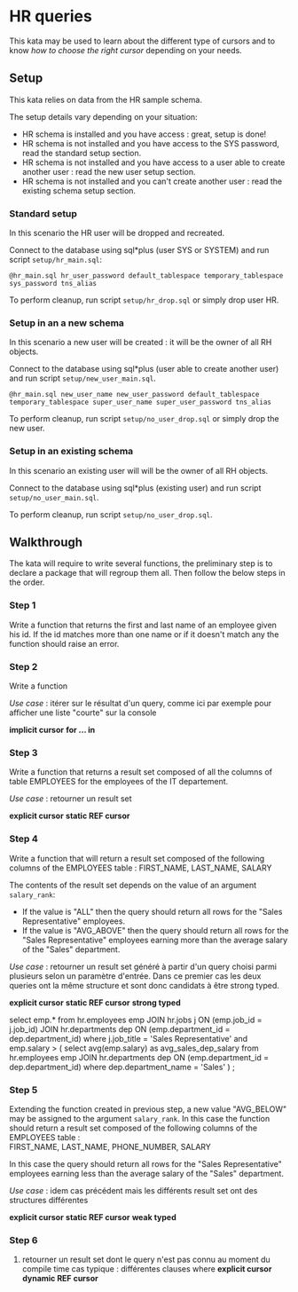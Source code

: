 # HR queries

This kata may be used to learn about the different type of cursors and to know *how to choose the right cursor* depending on your needs.

## Setup

This kata relies on data from the HR sample schema.

The setup details vary depending on your situation:

* HR schema is installed and you have access : great, setup is done!
* HR schema is not installed and you have access to the SYS password, read the standard setup section.
* HR schema is not installed and you have access to a user able to create another user : read the new user setup section.
* HR schema is not installed and you can't create another user : read the existing schema setup section.

### Standard setup

In this scenario the HR user will be dropped and recreated.

Connect to the database using sql*plus (user SYS or SYSTEM) and run script `setup/hr_main.sql`:

    @hr_main.sql hr_user_password default_tablespace temporary_tablespace sys_password tns_alias

To perform cleanup, run script `setup/hr_drop.sql` or simply drop user HR.

### Setup in an a new schema

In this scenario a new user will be created : it will be the owner of all RH objects.

Connect to the database using sql*plus (user able to create another user) and run script `setup/new_user_main.sql`.

    @hr_main.sql new_user_name new_user_password default_tablespace temporary_tablespace super_user_name super_user_password tns_alias

To perform cleanup, run script `setup/no_user_drop.sql` or simply drop the new user.

### Setup in an existing schema

In this scenario an existing user will will be the owner of all RH objects.

Connect to the database using sql*plus (existing user) and run script `setup/no_user_main.sql`.

To perform cleanup, run script `setup/no_user_drop.sql`.


## Walkthrough

The kata will require to write several functions, the preliminary step is to declare a package that will regroup them all. Then follow the below steps in the order.

### Step 1

Write a function that returns the first and last name of an employee given his id. If the id matches more than one name or if it doesn't match any the function should raise an error.

### Step 2

Write a function

*Use case* : itérer sur le résultat d'un query, comme ici par exemple pour afficher une liste "courte" sur la console

**implicit cursor**
**for ... in**

### Step 3

Write a function that returns a result set composed of all the columns of table EMPLOYEES for the employees of the IT departement.

*Use case* : retourner un result set

**explicit cursor**
**static REF cursor**

### Step 4

Write a function that will return a result set composed of the following columns of the EMPLOYEES table :
FIRST_NAME, LAST_NAME, SALARY

The contents of the result set depends on the value of an argument `salary_rank`:

* If the value is "ALL" then the query should return all rows for the "Sales Representative" employees.
* If the value is "AVG_ABOVE" then the query should return all rows for the "Sales Representative" employees earning more than the average salary of the "Sales" department.

*Use case* : retourner un result set généré à partir d'un query choisi parmi plusieurs selon un paramètre d'entrée.
Dans ce premier cas les deux queries ont la même structure et sont donc candidats à être strong typed.

**explicit cursor**
**static REF cursor**
**strong typed**

select
       emp.*
  from
       hr.employees   emp JOIN
       hr.jobs        j   ON (emp.job_id = j.job_id) JOIN
       hr.departments dep ON (emp.department_id = dep.department_id)
 where
       j.job_title = 'Sales Representative'
   and emp.salary > (
                     select
                            avg(emp.salary) as avg_sales_dep_salary
                       from
                            hr.employees   emp JOIN
                            hr.departments dep ON (emp.department_id = dep.department_id)
                      where
                            dep.department_name = 'Sales'
                    )
;

### Step 5

Extending the function created in previous step, a new value "AVG_BELOW" may be assigned to the argument `salary_rank`. In this case the function should return a result set composed of the following columns of the EMPLOYEES table :   
FIRST_NAME, LAST_NAME, PHONE_NUMBER, SALARY

In this case the query should return all rows for the "Sales Representative" employees earning less than the average salary of the "Sales" department.

*Use case* : idem cas précédent mais les différents result set ont des structures différentes

**explicit cursor**
**static REF cursor**
**weak typed**

### Step 6

1. retourner un result set dont le query n'est pas connu au moment du compile time
cas typique : différentes clauses where
**explicit cursor**
**dynamic REF cursor**